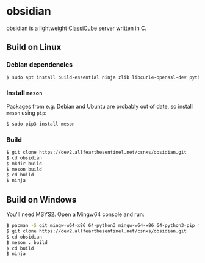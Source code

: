 # obsidian

obsidian is a lightweight [ClassiCube](https://www.classicube.net/) server written in C.

## Build on Linux
### Debian dependencies
```sh
$ sudo apt install build-essential ninja zlib libcurl4-openssl-dev python3-pip
```

### Install `meson`
Packages from e.g. Debian and Ubuntu are probably out of date, so install `meson` using `pip`:
```sh
$ sudo pip3 install meson
```

### Build
```sh
$ git clone https://dev2.allfearthesentinel.net/csnxs/obsidian.git
$ cd obsidian
$ mkdir build
$ meson build
$ cd build
$ ninja
```

## Build on Windows
You'll need MSYS2. Open a Mingw64 console and run:
```sh
$ pacman -S git mingw-w64-x86_64-python3 mingw-w64-x86_64-python3-pip mingw-w64-x86_64-zlib mingw-w64-x86_64-curl mingw-w64-x86_64-ninja mingw-w64-x86_64-meson mingw-w64-x86_64-gcc mingw-w64-x86_64-pkg-config
$ git clone https://dev2.allfearthesentinel.net/csnxs/obsidian.git
$ cd obsidian
$ meson . build
$ cd build
$ ninja
```